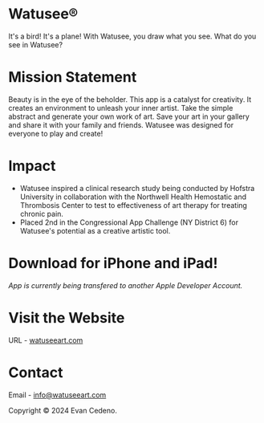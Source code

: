 # Watusee®

It's a bird! It's a plane! With Watusee, you draw what you see. What do you see in Watusee?

# Mission Statement

Beauty is in the eye of the beholder. This app is a catalyst for creativity. It creates an environment to unleash your inner artist. Take the simple abstract and generate your own work of art. Save your art in your gallery and share it with your family and friends. Watusee was designed for everyone to play and create!

# Impact
* Watusee inspired a clinical research study being conducted by Hofstra University in collaboration with the Northwell Health Hemostatic and Thrombosis Center to test to effectiveness of art therapy for treating chronic pain.
* Placed 2nd in the Congressional App Challenge (NY District 6) for Watusee's potential as a creative artistic tool.

# Download for iPhone and iPad!
<i>App is currently being transfered to another Apple Developer Account.</i>

# Visit the Website
URL - [watuseeart.com](https://watuseeart.com)

# Contact
Email - info@watuseeart.com

Copyright © 2024 Evan Cedeno.
